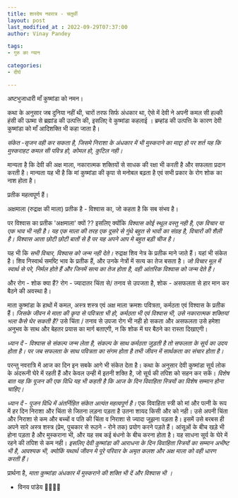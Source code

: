 ```yaml
---
title: शारदेय नवरात्र - चतुर्थी
layout: post
last_modified_at : 2022-09-29T07:37:00
author: Vinay Pandey

tags:
- गुरु का ग्यान

categories:
- दीर्घ

---
```


अष्टभुजाधारी माँ कुष्मांडा को नमन।

 कथा के अनुसार जब दुनिया नहीं थी, चारों तरफ सिर्फ अंधकार था, ऐसे में देवी ने अपनी कमल सी हल्की हंसी की ऊष्मा से ब्रह्मांड की उत्पत्ति की, इसलिए वे कुष्मांडा कहलाई । ब्रम्हांड की उत्पत्ति के कारण देवी कुष्मांडा को माँ आदिशक्ति भी कहा जाता है।

*संकेत -सृजन वही कर सकता है, जिसमे निराशा के अंधकार में भी मुस्कराने का माद्दा हो पर शर्त यह कि मुस्कराहट कमल सी पवित्र हो, कोमल हो, कुटिल नही।*

मान्यता है कि देवी की अक्ष माला, नकारात्मक शक्तियों से साधक की रक्षा भी करती है और सफलता प्रदान करती है। मान्यता यह भी है कि मां कुष्मांडा की कृपा से मनोबल बढ़ता है एवं सभी प्रकार के रोग शोक का नाश होता है।

प्रतीक महत्वपूर्ण हैं।

अक्षमाला (रुद्राक्ष की माला)  प्रतीक है -  विश्वास का,  जो कहता है कि सब संभव है।
 
पर विश्वास का प्रतीक 'अक्षमाला' क्यों ??
इसलिए क्योंकि *विश्वास कोई स्थूल वस्तु नही है, एक विचार या एक भाव भी नही है। यह एक माला की तरह एक दूसरे से गुंथे बहुत से भावों का संग्रह है, विचारों की शैली है। विश्वास आता छोटी छोटी बातों से है पर यह अपने आप मे बहुत बड़ी चीज है।*

यह भी कि *सभी विचार, विश्वास को जन्म नही देते।* रुद्राक्ष शिव नेत्र के प्रतीक माने जाते हैं। यहां भी संकेत है। शिव निस्वार्थ  समष्टि भाव के प्रतीक हैं, और उनके नेत्रों में सत्य का तेज बसता है। *जो विचार मूल में स्वार्थ से परे, निर्मल होते हैं और जिनमें सत्य का तेज होता है, वही आंतरिक विश्वास को जन्म देते हैं।* 

और रोग - शोक क्या हैं? 
रोग - ज्यादातर चिंता से/ तनाव से उपजता है,
शोक - असफलता से हार मान कर बैठने की अवस्था है।

माता कुष्मांडा के हाथों में कमल, अस्त्र शस्त्र एवं अक्ष माला क्रमशः पवित्रता, कर्मठता एवं विश्वास के प्रतीक हैं। *जिसके जीवन मे माता की कृपा से पवित्रता भी हो, कर्मठता भी एवं विश्वास भी, उसे नकारात्मक शक्तियां भला कैसे घेर सकती है?* उसे चिंता / तनाव से उपजा रोग भी नही हो सकता और असफलता उसे हमेशा अनुभव के साथ और बेहतर प्रयास का मार्ग बताएगी, न कि शोक में घर बैठने का रास्ता दिखाएगी।

*ध्यान दें -  विश्वास से संकल्प जन्म लेता है, संकल्प के साथ कर्मठता जुड़ती है तो सफलता के सूर्य का उदय होता है। पर जब सफलता के साथ पवित्रता का संगम होता है तभी जीवन में सार्थकता का संचार होता है।*

परन्तु नवरात्रि में आज का दिन इन सबके आगे भी संकेत देता है। कथा के अनुसार देवी कुष्मांडा सूर्य लोक के अंदरूनी घेरे में रहती हैं और केवल उन्ही में इतनी शक्ति है, जो सूर्य की तपिश को सहन कर सकें। *विशेष बात यह कि पूजन की एक विधि यह भी कहती है कि आज के दिन विवाहिता स्त्रियों का विशेष सम्मान होना चाहिए।*

*ध्यान दें - पूजन विधि में अंतर्निहित संकेत अत्यंत महत्वपूर्ण है।* एक विवाहिता स्त्री को मां और पत्नी के रूप में हर दिन निराशा और चिंता से जितना लड़ना पड़ता है उतना शायद किसी और को नही। उसे अपनी चिंता और निराशा से कम और बच्चों व पति की चिंता व निराशा से ज्यादा जूझना पड़ता है। इसमें उसे बरबस ही अपने सारे अस्त्र शस्त्र (प्रेम, पुचकार से रूठने - रोने तक) प्रयोग करने पड़ते हैं। आंसूओं के बीच खड़े भी होना पड़ता है और मुस्कराना भी, और यह सब  कई बंधनो के बीच करना होता है। यह साधना सूर्य के घेरे में रहने की तपिश से कम नही। *इसलिए देवी कुष्मांडा की आराधना के दिन विवाहिता स्त्रियों का सम्मान अभीष्ट भी है, आवश्यक भी, क्योकिं यथार्थ जीवन मे पूरे परिवार के अमृत कलश और अक्ष माला को वही धारण करती हैं।*

प्रार्थना है,
*माता कुष्मांडा*
*अंधकार में मुस्कराने की*
*शक्ति भी दें और विश्वास भी ।*

- विनय पांडेय
🙏🌷🌷🙏
